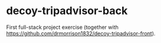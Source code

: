 # decoy-tripadvisor-back

First full-stack project exercise (together with https://github.com/drmorrison1832/decoy-tripadvisor-front).
